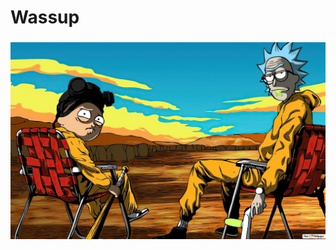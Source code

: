 # Wassup
### ![alt text](https://github.com/Valco3/Valco3/blob/main/rick-and-morty-breaking-bad-wallpaper-2560x1600_7.jpg)

<!--
**Valco3/Valco3** is a ✨ _special_ ✨ repository because its `README.md` (this file) appears on your GitHub profile.

Here are some ideas to get you started:

- 🔭 I’m currently working on ...
- 🌱 I’m currently learning ...
- 👯 I’m looking to collaborate on ...
- 🤔 I’m looking for help with ...
- 💬 Ask me about ...
- 📫 How to reach me: ...
- 😄 Pronouns: ...
- ⚡ Fun fact: ...
-->
